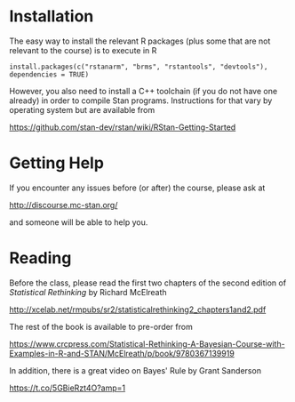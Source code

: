 # Installation

The easy way to install the relevant R packages (plus some that are not relevant to the course) is to execute in R
```{r}
install.packages(c("rstanarm", "brms", "rstantools", "devtools"), dependencies = TRUE)
```
However, you also need to install a C++ toolchain (if you do not have one already) in order to compile Stan programs. Instructions for that vary by operating system but are available from

https://github.com/stan-dev/rstan/wiki/RStan-Getting-Started

# Getting Help

If you encounter any issues before (or after) the course, please ask at

http://discourse.mc-stan.org/

and someone will be able to help you.

# Reading

Before the class, please read the first two chapters of the second edition of _Statistical Rethinking_ by Richard McElreath

http://xcelab.net/rmpubs/sr2/statisticalrethinking2_chapters1and2.pdf

The rest of the book is available to pre-order from

https://www.crcpress.com/Statistical-Rethinking-A-Bayesian-Course-with-Examples-in-R-and-STAN/McElreath/p/book/9780367139919

In addition, there is a great video on Bayes' Rule by Grant Sanderson

https://t.co/5GBieRzt4O?amp=1

